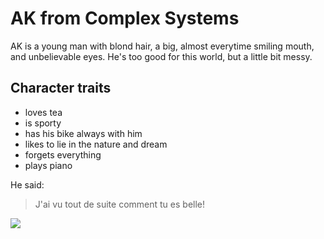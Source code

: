 # AK from Complex Systems

AK is a young man with blond hair, a big, almost everytime smiling mouth, and unbelievable eyes. He's too good for this world, but a little bit messy.

## Character traits

* loves tea
* is sporty
* has his bike always with him
* likes to lie in the nature and dream
* forgets everything
* plays piano

He said:

> J'ai vu tout de suite comment tu es belle!

<img src="https://www.google.de/imgres?imgurl=http%3A%2F%2Fwww.bccdc.ca%2FHealth-Info-Site%2FPublishingImages%2Foutbreaks-emergencies%2Fdisease_spread_s.jpg&imgrefurl=http%3A%2F%2Fwww.bccdc.ca%2Fhealth-info%2Fdiseases-conditions%2Fcovid-19%2Fabout-covid-19%2Fhow-it-spreads&tbnid=zgU59NFcZtZBeM&vet=12ahUKEwjq9ZKMnZ3qAhWEKuwKHUBYCH4QMygEegUIARCbAQ..i&docid=kXtfKWgzD9iouM&w=550&h=393&q=disease%20spread&ved=2ahUKEwjq9ZKMnZ3qAhWEKuwKHUBYCH4QMygEegUIARCbAQ"/>